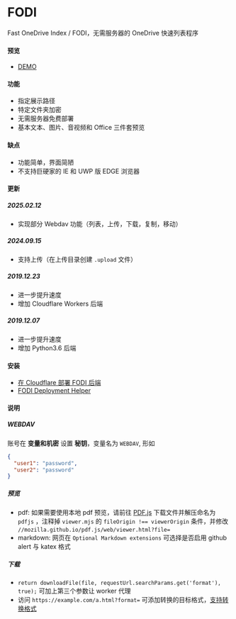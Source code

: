 # FODI

Fast OneDrive Index / FODI，无需服务器的 OneDrive 快速列表程序

#### 预览

- [DEMO](https://logi.im/fodi.html)

#### 功能

- 指定展示路径
- 特定文件夹加密
- 无需服务器免费部署
- 基本文本、图片、音视频和 Office 三件套预览

#### 缺点

- 功能简单，界面简陋
- 不支持巨硬家的 IE 和 UWP 版 EDGE 浏览器

#### 更新

##### 2025.02.12

- 实现部分 Webdav 功能（列表，上传，下载，复制，移动）

##### 2024.09.15

- 支持上传（在上传目录创建 `.upload` 文件）

##### 2019.12.23

- 进一步提升速度
- 增加 Cloudflare Workers 后端

##### 2019.12.07

- 进一步提升速度
- 增加 Python3.6 后端

#### 安装

- [在 Cloudflare 部署 FODI 后端](https://logi.im/back-end/fodi-on-cloudflare.html)
- [FODI Deployment Helper](https://logi.im/fodi/get-code/)

#### 说明

##### WEBDAV

账号在 **变量和机密** 设置 **秘钥**，变量名为 `WEBDAV`, 形如

```json
{
  "user1": "password",
  "user2": "password"
}
```

##### 预览

- pdf: 如果需要使用本地 pdf 预览，请前往 [PDF.js](https://mozilla.github.io/pdf.js/) 下载文件并解压命名为 `pdfjs` ，注释掉 `viewer.mjs` 的 `fileOrigin !== viewerOrigin` 条件，并修改 `//mozilla.github.io/pdf.js/web/viewer.html?file=`
- markdown: 网页在 `Optional Markdown extensions` 可选择是否启用 github alert 与 katex 格式

##### 下载

- `return downloadFile(file, requestUrl.searchParams.get('format'), true);` 可加上第三个参数让 worker 代理
- 访问 `https://example.com/a.html?format=` 可添加转换的目标格式，[支持转换格式](https://learn.microsoft.com/zh-cn/onedrive/developer/rest-api/api/driveitem_get_content_format?view=odsp-graph-online#format-options)
